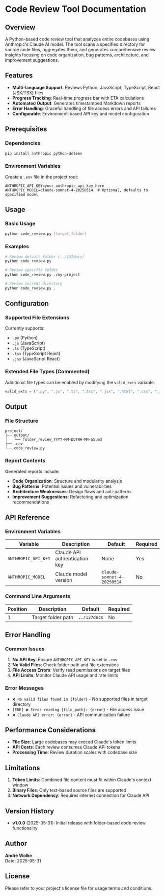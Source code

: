 <!--
This documentation was auto-generated by Claude on 2025-05-31T15-40-00.
Source file: ./tools/claude_folder_review.py
-->

# Code Review Tool Documentation

## Overview

A Python-based code review tool that analyzes entire codebases using Anthropic's Claude AI model. The tool scans a specified directory for source code files, aggregates them, and generates comprehensive review insights focusing on code organization, bug patterns, architecture, and improvement suggestions.

## Features

- **Multi-language Support**: Reviews Python, JavaScript, TypeScript, React (JSX/TSX) files
- **Progress Tracking**: Real-time progress bar with ETA calculations
- **Automated Output**: Generates timestamped Markdown reports
- **Error Handling**: Graceful handling of file access errors and API failures
- **Configurable**: Environment-based API key and model configuration

## Prerequisites

### Dependencies

```bash
pip install anthropic python-dotenv
```

### Environment Variables

Create a `.env` file in the project root:

```env
ANTHROPIC_API_KEY=your_anthropic_api_key_here
ANTHROPIC_MODEL=claude-sonnet-4-20250514  # Optional, defaults to specified model
```

## Usage

### Basic Usage

```bash
python code_review.py [target_folder]
```

### Examples

```bash
# Review default folder (../137docs)
python code_review.py

# Review specific folder
python code_review.py ./my-project

# Review current directory
python code_review.py .
```

## Configuration

### Supported File Extensions

Currently supports:
- `.py` (Python)
- `.js` (JavaScript)
- `.ts` (TypeScript)
- `.tsx` (TypeScript React)
- `.jsx` (JavaScript React)

### Extended File Types (Commented)

Additional file types can be enabled by modifying the `valid_exts` variable:

```python
valid_exts = (".py", ".js", ".ts", ".tsx", ".jsx", ".html", ".css", ".json", ".go", ".java", ".yaml", ".yml")
```

## Output

### File Structure

```
project/
├── output/
│   └── folder_review_YYYY-MM-DDTHH-MM-SS.md
├── .env
└── code_review.py
```

### Report Contents

Generated reports include:
- **Code Organization**: Structure and modularity analysis
- **Bug Patterns**: Potential issues and vulnerabilities
- **Architecture Weaknesses**: Design flaws and anti-patterns
- **Improvement Suggestions**: Refactoring and optimization recommendations

## API Reference

### Environment Variables

| Variable | Description | Default | Required |
|----------|-------------|---------|----------|
| `ANTHROPIC_API_KEY` | Claude API authentication key | None | Yes |
| `ANTHROPIC_MODEL` | Claude model version | `claude-sonnet-4-20250514` | No |

### Command Line Arguments

| Position | Description | Default | Required |
|----------|-------------|---------|----------|
| 1 | Target folder path | `../137docs` | No |

## Error Handling

### Common Issues

1. **No API Key**: Ensure `ANTHROPIC_API_KEY` is set in `.env`
2. **No Valid Files**: Check folder path and file extensions
3. **File Access Errors**: Verify read permissions on target files
4. **API Limits**: Monitor Claude API usage and rate limits

### Error Messages

- `❌ No valid files found in {folder}` - No supported files in target directory
- `[ERR] ❌ Error reading {file_path}: {error}` - File access issue
- `❌ Claude API error: {error}` - API communication failure

## Performance Considerations

- **File Size**: Large codebases may exceed Claude's token limits
- **API Costs**: Each review consumes Claude API tokens
- **Processing Time**: Review duration scales with codebase size

## Limitations

1. **Token Limits**: Combined file content must fit within Claude's context window
2. **Binary Files**: Only text-based source files are supported
3. **Network Dependency**: Requires internet connection for Claude API

## Version History

- **v1.0.0** (2025-05-31): Initial release with folder-based code review functionality

## Author

**André Wolke**  
Date: 2025-05-31

## License

Please refer to your project's license file for usage terms and conditions.